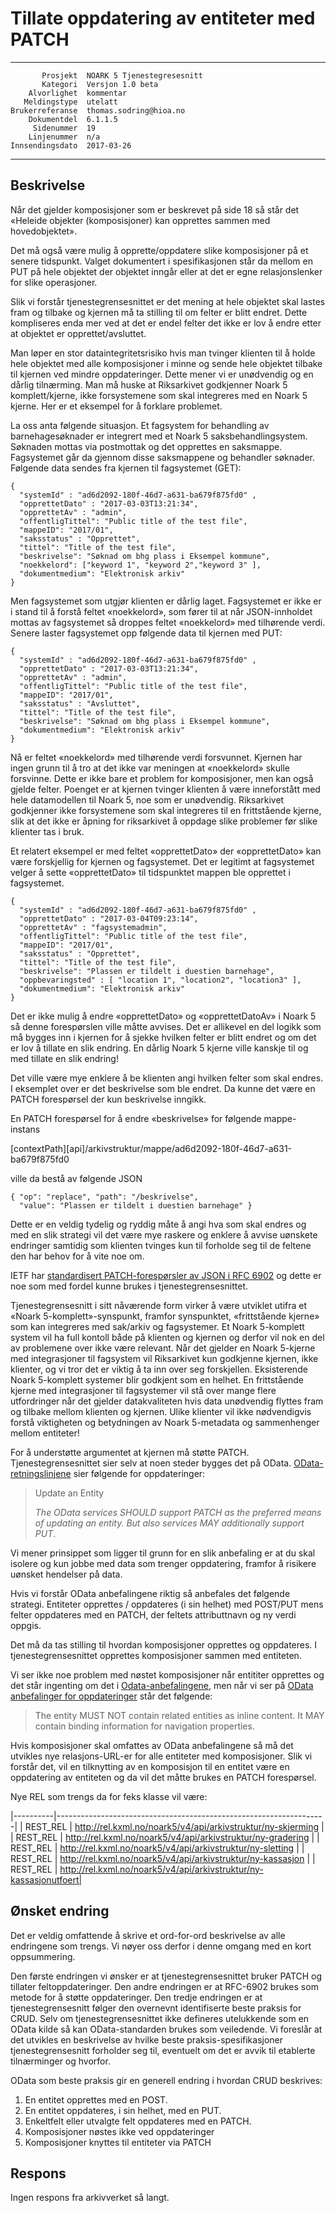 Tillate oppdatering av entiteter med PATCH
==========================================

 ------------------  ---------------------------------
           Prosjekt  NOARK 5 Tjenestegresesnitt
           Kategori  Versjon 1.0 beta
        Alvorlighet  kommentar
       Meldingstype  utelatt
    Brukerreferanse  thomas.sodring@hioa.no
        Dokumentdel  6.1.1.5
         Sidenummer  19
        Linjenummer  n/a
    Innsendingsdato  2017-03-26
 ------------------  ---------------------------------

Beskrivelse
-----------

Når det gjelder komposisjoner som er beskrevet på side 18 så står det
«Heleide objekter (komposisjoner) kan opprettes sammen med
hovedobjektet».

Det må også være mulig å opprette/oppdatere slike komposisjoner på et
senere tidspunkt. Valget dokumentert i spesifikasjonen står da mellom
en PUT på hele objektet der objektet inngår eller at det er egne
relasjonslenker for slike operasjoner.

Slik vi forstår tjenestegrensesnittet er det mening at hele objektet
skal lastes fram og tilbake og kjernen må ta stilling til om felter er
blitt endret. Dette kompliseres enda mer ved at det er endel felter
det ikke er lov å endre etter at objektet er opprettet/avsluttet.

Man løper en stor dataintegritetsrisiko hvis man tvinger klienten til
å holde hele objektet med alle komposisjoner i minne og sende hele
objektet tilbake til kjernen ved mindre oppdateringer. Dette mener vi
er unødvendig og en dårlig tilnærming. Man må huske at Riksarkivet
godkjenner Noark 5 komplett/kjerne, ikke forsystemene som skal
integreres med en Noark 5 kjerne. Her er et eksempel for å forklare
problemet.

La oss anta følgende situasjon. Et fagsystem for behandling av 
barnehagesøknader er integrert med et Noark 5 saksbehandlingsystem. 
Søknaden mottas via postmottak og det opprettes en saksmappe. 
Fagsystemet går da gjennom disse saksmappene og behandler søknader. 
Følgende data sendes fra kjernen til fagsystemet (GET):

```
{
  "systemId" : "ad6d2092-180f-46d7-a631-ba679f875fd0" ,
  "opprettetDato" : "2017-03-03T13:21:34",
  "opprettetAv" : "admin",
  "offentligTittel": "Public title of the test file",
  "mappeID": "2017/01",
  "saksstatus" : "Opprettet",
  "tittel": "Title of the test file",
  "beskrivelse": "Søknad om bhg plass i Eksempel kommune",
  "noekkelord": ["keyword 1", "keyword 2","keyword 3" ],
  "dokumentmedium": "Elektronisk arkiv"
}
```

Men fagsystemet som utgjør klienten er dårlig laget.  Fagsystemet er
ikke er i stand til å forstå feltet «noekkelord», som fører til at når
JSON-innholdet mottas av fagsystemet så droppes feltet «noekkelord»
med tilhørende verdi.  Senere laster fagsystemet opp følgende data til
kjernen med PUT:


```
{
  "systemId" : "ad6d2092-180f-46d7-a631-ba679f875fd0" ,
  "opprettetDato" : "2017-03-03T13:21:34",
  "opprettetAv" : "admin",
  "offentligTittel": "Public title of the test file",
  "mappeID": "2017/01",
  "saksstatus" : "Avsluttet",  
  "tittel": "Title of the test file",
  "beskrivelse": "Søknad om bhg plass i Eksempel kommune",  
  "dokumentmedium": "Elektronisk arkiv"
}
```

Nå er feltet «noekkelord» med tilhørende verdi forsvunnet. Kjernen har
ingen grunn til å tro at det ikke var meningen at «noekkelord» skulle
forsvinne. Dette er ikke bare et problem for komposisjoner, men kan
også gjelde felter.  Poenget er at kjernen tvinger klienten å være
inneforstått med hele datamodellen til Noark 5, noe som er unødvendig.
Riksarkivet godkjenner ikke forsystemene som skal integreres til en
frittstående kjerne, slik at det ikke er åpning for riksarkivet å
oppdage slike problemer før slike klienter tas i bruk.

Et relatert eksempel er med feltet «opprettetDato» der «opprettetDato»
kan være forskjellig for kjernen og fagsystemet. Det er legitimt at
fagsystemet velger å sette «opprettetDato» til tidspunktet mappen ble
opprettet i fagsystemet.

```
{
  "systemId" : "ad6d2092-180f-46d7-a631-ba679f875fd0" ,
  "opprettetDato" : "2017-03-04T09:23:14",
  "opprettetAv" : "fagsystemadmin",
  "offentligTittel": "Public title of the test file",
  "mappeID": "2017/01",
  "saksstatus" : "Opprettet",
  "tittel": "Title of the test file",
  "beskrivelse": "Plassen er tildelt i duestien barnehage",
  "oppbevaringsted" : [ "location 1", "location2", "location3" ],
  "dokumentmedium": "Elektronisk arkiv"
}
```

Det er ikke mulig å endre «opprettetDato» og «opprettetDatoAv» i Noark
5 så denne forespørslen ville måtte avvises. Det er allikevel en del
logikk som må bygges inn i kjernen for å sjekke hvilken felter er
blitt endret og om det er lov å tillate en slik endring.  En dårlig
Noark 5 kjerne ville kanskje til og med tillate en slik endring!

Det ville være mye enklere å be klienten angi hvilken felter som skal
endres.  I eksemplet over er det beskrivelse som ble endret. Da kunne
det være en PATCH forespørsel der kun beskrivelse inngikk.

En PATCH forespørsel for å endre «beskrivelse» for følgende
mappe-instans

  [contextPath][api]/arkivstruktur/mappe/ad6d2092-180f-46d7-a631-ba679f875fd0  

ville da bestå av følgende JSON

```
{ "op": "replace", "path": "/beskrivelse",
  "value": "Plassen er tildelt i duestien barnehage" }
```

Dette er en veldig tydelig og ryddig måte å angi hva som skal endres
og med en slik strategi vil det være mye raskere og enklere å avvise
uønskete endringer samtidig som klienten tvinges kun til forholde seg til
de feltene den har behov for å vite noe om.

IETF har [standardisert PATCH-forespørsler av JSON i RFC
6902](https://tools.ietf.org/html/rfc6902) og dette er noe som med
fordel kunne brukes i tjenestegrensesnittet.

Tjenestegrensesnitt i sitt nåværende form virker å være utviklet
utifra et «Noark 5-komplett»-synspunkt, framfor synspunktet,
«frittstående kjerne» som kan integreres med sak/arkiv og
fagsystemer. Et Noark 5-komplett system vil ha full kontoll både på
klienten og kjernen og derfor vil nok en del av problemene over ikke
være relevant.  Når det gjelder en Noark 5-kjerne med integrasjoner til
fagsystem vil Riksarkivet kun godkjenne kjernen, ikke klienter, og vi
tror det er viktig å ta inn over seg forskjellen.  Eksisterende Noark
5-komplett systemer blir godkjent som en helhet. En frittstående
kjerne med integrasjoner til fagsystemer vil stå over mange flere
utfordringer når det gjelder datakvaliteten hvis data unødvendig
flyttes fram og tilbake mellom klienten og kjernen.  Ulike klienter
vil ikke nødvendigvis forstå viktigheten og betydningen av Noark
5-metadata og sammenhenger mellom entiteter!

For å understøtte argumentet at kjernen må støtte PATCH.
Tjenestegrensesnittet sier selv at noen steder bygges det på OData.
[OData-retningslinjene](https://docs.oasis-open.org/odata/odata/v4.0/errata02/os/complete/part1-protocol/odata-v4.0-errata02-os-part1-protocol-complete.html#_Toc406398329)
sier følgende for oppdateringer:

> Update an Entity
>
> _The OData services SHOULD support PATCH as the preferred means of
> updating an entity.
> But also services MAY additionally support PUT_.

Vi mener prinsippet som ligger til grunn for en slik anbefaling er at
du skal isolere og kun jobbe med data som trenger oppdatering, framfor
å risikere uønsket hendelser på data.

Hvis vi forstår OData anbefalingene riktig så anbefales det følgende
strategi.  Entiteter opprettes / oppdateres (i sin helhet) med
POST/PUT mens felter oppdateres med en PATCH, der feltets
attributtnavn og ny verdi oppgis.

Det må da tas stilling til hvordan komposisjoner opprettes og
oppdateres.  I tjenestegrensesnittet opprettes komposisjoner sammen
med entiteten.

Vi ser ikke noe problem med nøstet komposisjoner når entititer
opprettes og det står ingenting om det i
[Odata-anbefalingene](https://docs.oasis-open.org/odata/odata/v4.0/errata02/os/complete/part1-protocol/odata-v4.0-errata02-os-part1-protocol-complete.html#_Toc406398328),
men når vi ser på [OData anbefalinger for
oppdateringer](https://docs.oasis-open.org/odata/odata/v4.0/errata02/os/complete/part1-protocol/odata-v4.0-errata02-os-part1-protocol-complete.html#_Toc406398329)
står det følgende:

> The entity MUST NOT contain related entities as inline content. It
> MAY contain binding information for navigation properties.

Hvis komposisjoner skal omfattes av OData anbefalingene så må det
utvikles nye relasjons-URL-er for alle entiteter med
komposisjoner. Slik vi forstår det, vil en tilknytting av en
komposisjon til en entitet være en oppdatering av entiteten og da vil
det måtte brukes en PATCH forespørsel.

Nye REL som trengs da for feks klasse vil være:

|----------|-------------------------------------------------------------------|
| REST_REL | http://rel.kxml.no/noark5/v4/api/arkivstruktur/ny-skjerming       |
| REST_REL | http://rel.kxml.no/noark5/v4/api/arkivstruktur/ny-gradering       |
| REST_REL | http://rel.kxml.no/noark5/v4/api/arkivstruktur/ny-sletting        |
| REST_REL | http://rel.kxml.no/noark5/v4/api/arkivstruktur/ny-kassasjon       |
| REST_REL | http://rel.kxml.no/noark5/v4/api/arkivstruktur/ny-kassasjonutfoert|


Ønsket endring
--------------

Det er veldig omfattende å skrive et ord-for-ord beskrivelse av alle
endringene som trengs.  Vi nøyer oss derfor i denne omgang med en kort
oppsummering.
 
Den første endringen vi ønsker er at tjenestegrensesnittet bruker
PATCH og tillater feltoppdateringer. Den andre endringen er at
RFC-6902 brukes som metode for å støtte oppdateringer. Den tredje
endringen er at tjenestegrensesnitt følger den overnevnt identifiserte
beste praksis for CRUD.  Selv om tjenestegrensesnittet ikke defineres
utelukkende som en OData kilde så kan OData-standarden brukes som
veiledende. Vi foreslår at det utvikles en beskrivelse av hvilke beste
praksis-spesifikasjoner tjenestegrensesnitt forholder seg til,
eventuelt om det er avvik til etablerte tilnærminger og hvorfor.

OData som beste praksis gir en generell endring i hvordan CRUD
beskrives:

1. En entitet opprettes med en POST.
2. En entitet oppdateres, i sin helhet, med en PUT.
3. Enkeltfelt eller utvalgte felt oppdateres med en PATCH.
4. Komposisjoner nøstes ikke ved oppdateringer
5. Komposisjoner knyttes til entiteter via PATCH

Respons
-------

Ingen respons fra arkivverket så langt.
